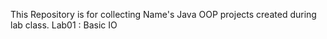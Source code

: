 This Repository is for collecting Name's Java OOP projects created during lab class.
Lab01 : Basic IO
